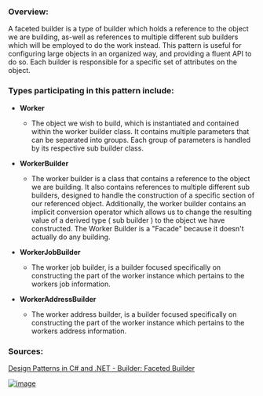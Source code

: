 ### Overview:

A faceted builder is a type of builder which holds a reference to the object we are building, as-well as references to multiple different sub builders which will be employed to do the work instead. This pattern is useful for configuring large objects in an organized way, and providing a fluent API to do so. Each builder is responsible for a specific set of attributes on the object.

### Types participating in this pattern include:

- **Worker**
	* The object we wish to build, which is instantiated and contained within the worker builder class. It contains multiple parameters that can be separated into groups. Each group of parameters is handled by its respective sub builder class.

- **WorkerBuilder**
	- The worker builder is a class that contains a reference to the object we are building. It also contains references to multiple different sub builders, designed to handle the construction of a specific section of our referenced object. Additionally, the worker builder contains an implicit conversion operator which allows us to change the resulting value of a derived type ( sub builder ) to the object we have constructed. The Worker Builder is a "Facade" because it doesn't actually do any building.
	
- **WorkerJobBuilder**
	- The worker job builder, is a builder focused specifically on constructing the part of the worker instance which pertains to the workers job information.
	
- **WorkerAddressBuilder**
	- The worker address builder, is a builder focused specifically on constructing the part of the worker instance which pertains to the workers address information.

### Sources:
[Design Patterns in C# and .NET - Builder: Faceted Builder](https://www.udemy.com/course/design-patterns-csharp-dotnet/)

[![image](https://github.com/nicholasrwx/GangOfFourPatterns/blob/main/Imgs/back-arrow_1f519.png)](https://github.com/nicholasrwx/GangOfFourPatterns/tree/main)
